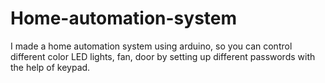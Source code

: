 # Home-automation-system
 I made a home automation system using arduino, so you can control different color LED lights, fan, door by setting up different passwords with the help of keypad.
